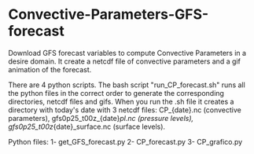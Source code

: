 # Convective-Parameters-GFS-forecast
Download GFS forecast variables to compute Convective Parameters in a desire domain. It create a netcdf file of convective parameters and a gif animation of the forecast.

There are 4 python scripts. The bash script "run_CP_forecast.sh" runs all the python files in the correct order to generate the corresponding directories, netcdf files and gifs. 
When you run the .sh file it creates a directory with today's date with 3 netcdf files: CP_{date}.nc (convective parameters), gfs0p25_t00z_{date}_pl.nc (pressure levels), gfs0p25_t00z_{date}_surface.nc (surface levels). 

Python files:
1- get_GFS_forecast.py
2- CP_forecast.py
3- CP_grafico.py
